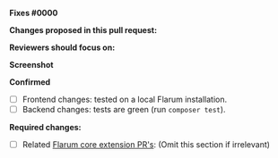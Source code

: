 <!--
IMPORTANT: We LOVE seeing new pull requests, they excite us every single time they are submitted! As we have an obligation to maintain a healthy code standard, quality, and extensions, we take sufficient time for reviews. Please do create a separate pull request per change/issue/feature; we will ask you to split bundled pull requests.
-->

**Fixes #0000**

**Changes proposed in this pull request:**
<!-- fill this out, mention the pages and/or components which have been impacted -->

**Reviewers should focus on:**
<!-- fill this out, ask for feedback on specific changes you are unsure about -->

**Screenshot**
<!-- include an image of the most relevant user-facing change, if any -->

**Confirmed**

- [ ] Frontend changes: tested on a local Flarum installation.
- [ ] Backend changes: tests are green (run `composer test`).

**Required changes:**

- [ ] Related [Flarum core extension PR's](https://github.com/flarum/core/pulls): (Omit this section if irrelevant)
